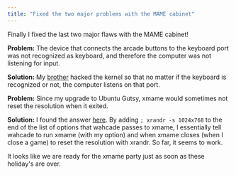 ```yaml
---
title: "Fixed the two major problems with the MAME cabinet"
---
```


Finally I fixed the last two major flaws with the MAME cabinet!

**Problem:** The device that connects the arcade buttons to the keyboard port
was not recognized as keyboard, and therefore the computer was not listening
for input.

**Solution:** My [brother](https://thatsmathematics.com/blog/about-me/) hacked the
kernel so that no matter if the keyboard is recognized or not, the computer
listens on that port.

**Problem:** Since my upgrade to Ubuntu Gutsy, xmame would sometimes not reset
the resolution when it exited.

**Solution:** I found the answer
[here](https://ubuntuforums.org/showthread.php?t=195981). By adding `; xrandr -s 1024x768` to the end of the list of options that wahcade passes to
xmame, I essentially tell wahcade to run xmame (with my option) and when xmame
closes (when I close a game) to reset the resolution with xrandr. So far, it
seems to work.

It looks like we are ready for the xmame party just as soon as these holiday's
are over.
